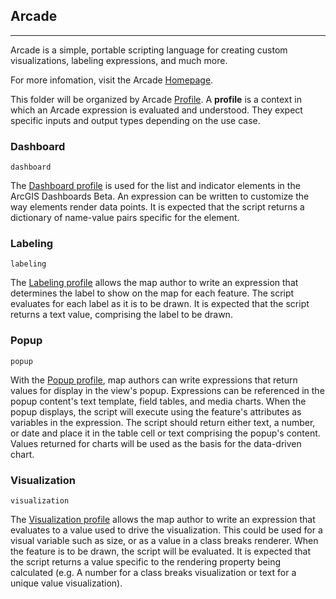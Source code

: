## Arcade

---

Arcade is a simple, portable scripting language for creating custom visualizations, labeling expressions, and much more.

For more infomation, visit the Arcade [Homepage](https://developers.arcgis.com/arcade/).

This folder will be organized by Arcade [Profile](https://developers.arcgis.com/arcade/guide/profiles/). A **profile** is a context in which an Arcade expression is evaluated and understood. They expect specific inputs and output types depending on the use case.

### Dashboard

`dashboard`

The [Dashboard profile](https://developers.arcgis.com/arcade/guide/profiles/#dashboard) is used for the list and indicator elements in the ArcGIS Dashboards Beta. An expression can be written to customize the way elements render data points. It is expected that the script returns a dictionary of name-value pairs specific for the element.

### Labeling

`labeling`

The [Labeling profile](https://developers.arcgis.com/arcade/guide/profiles/#labeling) allows the map author to write an expression that determines the label to show on the map for each feature. The script evaluates for each label as it is to be drawn. It is expected that the script returns a text value, comprising the label to be drawn.

### Popup

`popup`

With the [Popup profile](https://developers.arcgis.com/arcade/guide/profiles/#popup), map authors can write expressions that return values for display in the view's popup. Expressions can be referenced in the popup content's text template, field tables, and media charts. When the popup displays, the script will execute using the feature's attributes as variables in the expression. The script should return either text, a number, or date and place it in the table cell or text comprising the popup's content. Values returned for charts will be used as the basis for the data-driven chart.

### Visualization

`visualization`

The [Visualization profile](https://developers.arcgis.com/arcade/guide/profiles/#visualization) allows the map author to write an expression that evaluates to a value used to drive the visualization. This could be used for a visual variable such as size, or as a value in a class breaks renderer. When the feature is to be drawn, the script will be evaluated. It is expected that the script returns a value specific to the rendering property being calculated (e.g. A number for a class breaks visualization or text for a unique value visualization).
